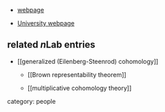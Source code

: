 
* [webpage](http://pantodon.shinshu-u.ac.jp/)

* [University webpage](http://soar-rd.shinshu-u.ac.jp/profile/en.OafeOUkh.html#research_career)

## related $n$Lab entries

* [[generalized (Eilenberg-Steenrod) cohomology]]

  * [[Brown representability theorem]]

  * [[multiplicative cohomology theory]]

category: people
